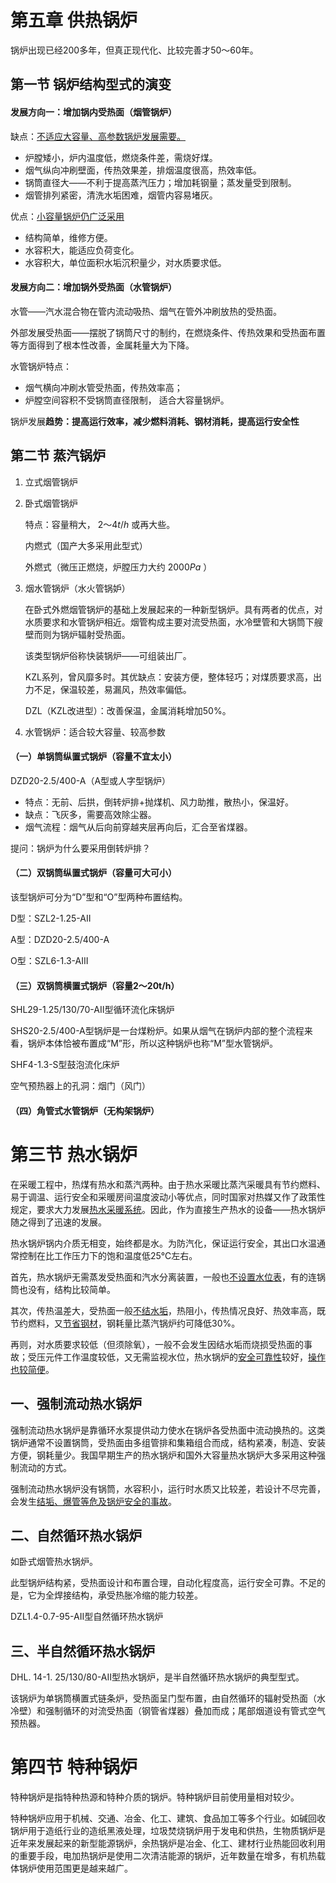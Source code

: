 # 第五章 供热锅炉

锅炉出现已经200多年，但真正现代化、比较完善才50～60年。

## 第一节 锅炉结构型式的演变

#### 发展方向一：增加锅内受热面（烟管锅炉）

缺点：<u>不适应大容量、高参数锅炉发展需要。</u>

* 炉膛矮小，炉内温度低，燃烧条件差，需烧好煤。
* 烟气纵向冲刷壁面，传热效果差，排烟温度很高，热效率低。
* 锅筒直径大——不利于提高蒸汽压力；增加耗钢量；蒸发量受到限制。
* 烟管排列紧密，清洗水垢困难，烟管内容易堵灰。

优点：<u>小容量锅炉仍广泛采用</u>

* 结构简单，维修方便。
* 水容积大，能适应负荷变化。
* 水容积大，单位面积水垢沉积量少，对水质要求低。

#### 发展方向二：增加锅外受热面（水管锅炉）

水管——汽水混合物在管内流动吸热、烟气在管外冲刷放热的受热面。

外部发展受热面——摆脱了锅筒尺寸的制约，在燃烧条件、传热效果和受热面布置等方面得到了根本性改善，金属耗量大为下降。

水管锅炉特点：

* 烟气横向冲刷水管受热面，传热效率高；
* 炉膛空间容积不受锅筒直径限制， 适合大容量锅炉。

锅炉发展**趋势：提高运行效率，减少燃料消耗、钢材消耗，提高运行安全性**

## 第二节 蒸汽锅炉

1. 立式烟管锅炉

2. 卧式烟管锅炉

   特点：容量稍大， $2～4t/h$ 或再大些。

   内燃式（国产大多采用此型式）

   外燃式（微压正燃烧，炉膛压力大约 $2000Pa$ ）

3. 烟水管锅炉（水火管锅妒）

   在卧式外燃烟管锅炉的基础上发展起来的一种新型锅炉。具有两者的优点，对水质要求和水管锅炉相近。烟管构成主要对流受热面，水冷壁管和大锅筒下艘壁而则为锅炉辐射受热面。

   该类型锅炉俗称快装锅炉——可组装出厂。

   KZL系列，曾风靡多时。其优缺点：安装方便，整体轻巧；对煤质要求高，出力不足，保温较差，易漏风，热效率偏低。

   DZL（KZL改进型）：改善保温，金属消耗增加50%。
   
4. 水管锅炉：适合较大容量、较高参数

#### （一）单锅筒纵置式锅炉（容量不宜太小）

DZD20-2.5/400-A（A型或人字型锅炉）

* 特点：无前、后拱，倒转炉排+抛煤机、风力助推，散热小，保温好。
* 缺点：飞灰多，需要高效除尘器。
* 烟气流程：烟气从后向前穿越夹层再向后，汇合至省煤器。

提问：锅炉为什么要采用倒转炉排？

#### （二）双锅筒纵置式锅炉（容量可大可小）

该型锅炉可分为“D”型和“O”型两种布置结构。

D型：SZL2-1.25-AII

A型：DZD20-2.5/400-A

O型：SZL6-1.3-AIII

#### （三）双锅筒横置式锅炉（容量2～20t/h）

SHL29-1.25/130/70-AII型循环流化床锅炉

SHS20-2.5/400-A型锅炉是一台煤粉炉。如果从烟气在锅炉内部的整个流程来看，锅炉本体恰被布置成“M”形，所以这种锅炉也称“M”型水管锅炉。

SHF4-1.3-S型鼓泡流化床炉

空气预热器上的孔洞：烟门（风门）

#### （四）角管式水管锅炉（无构架锅炉）

# 第三节 热水锅炉

在采暖工程中，热煤有热水和蒸汽两种。由于热水采暖比蒸汽采暖具有节约燃料、易于调温、运行安全和采暖房间温度波动小等优点，同时国家对热媒又作了政策性规定，要求大力发展<u>热水采暖系统</u>。因此，作为直接生产热水的设备——热水锅炉随之得到了迅速的发展。

热水锅炉锅内介质无相变，始终都是水。为防汽化，保证运行安全，其出口水温通常控制在比工作压力下的饱和温度低25℃左右。

首先，热水锅炉无需蒸发受热面和汽水分离装置，一般也<u>不设置水位表</u>，有的连锅筒也没有，结构比较简单。

其次，传热温差大，受热面一般<u>不结水垢</u>，热阻小，传热情况良好、热效率高，既节约燃料，又<u>节省钢材</u>，钢耗量比蒸汽锅炉约可降低30%。

再则，对水质要求较低（但须除氧），一般不会发生因结水垢而烧损受热面的事故；受压元件工作温度较低，又无需监视水位，热水锅炉的<u>安全可靠性</u>较好，<u>操作也较简便</u>。

## 一、强制流动热水锅炉

强制流动热水锅炉是靠循环水泵提供动力使水在锅炉各受热面中流动换热的。这类锅炉通常不设置锅筒，受热面由多组管排和集箱组合而成，结构紧凑，制造、安装方便，钢耗量少。我国早期生产的热水锅炉和国外大容量热水锅炉大多采用这种强制流动的方式。

强制流动热水锅炉没有锅筒，水容积小，运行时水质又比较差，若设计不尽完善，会发生<u>结垢、爆管等危及锅炉安全的事故</u>。

## 二、自然循环热水锅炉

如卧式烟管热水锅炉。

此型锅炉结构紧，受热面设计和布置合理，自动化程度高，运行安全可靠。不足的是，它为全焊接结构，承受热胀冷缩的能力较差。

DZL1.4-0.7-95-AII型自然循环热水锅炉

## 三、半自然循环热水锅炉

DHL. 14-1. 25/130/80-AⅡ型热水锅炉，是半自然循环热水锅炉的典型型式。

该锅炉为单锅筒横置式链条炉，受热面呈门型布置，由自然循环的辐射受热面（水冷壁）和强制循环的对流受热面（钢管省煤器）叠加而成；尾部烟道设有管式空气预热器。

# 第四节 特种锅炉

特种锅炉是指特种热源和特种介质的锅炉。特种锅炉目前使用量相对较少。

特种锅炉应用于机械、交通、冶金、化工、建筑、食品加工等多个行业。如碱回收锅炉用于造纸行业的造纸黑液处理，垃圾焚烧锅炉用于发电和供热，生物质锅炉是近年来发展起来的新型能源锅炉，余热锅炉是冶金、化工、建材行业热能回收利用的重要手段，电加热锅炉是使用二次清洁能源的锅炉，近年数量在增多，有机热载体锅炉使用范围更是越来越广。